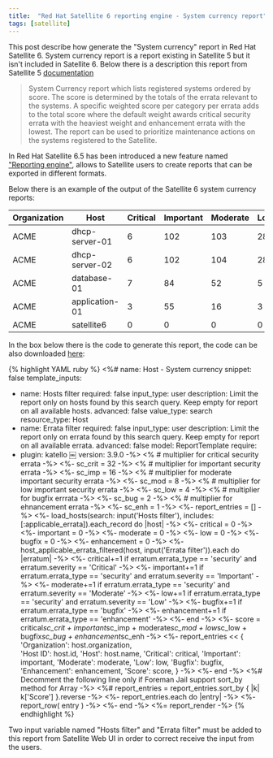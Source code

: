 ```yaml
---
title:  "Red Hat Satellite 6 reporting engine - System currency report"
tags: [satellite]
---
```


This post describe how generate the "System currency" report in Red Hat Satellite 6.
System currency report is a report existing in Satellite 5 but it isn't included in Satellite 6. Below there is a description this report from Satellite 5 [documentation](https://access.redhat.com/documentation/en-us/red_hat_satellite/5.6/html/getting_started_guide/sect-getting_started_guide-systems_management-managing_systems_with_satellite)

> System Currency report which lists registered systems ordered by score. The score is determined by the totals of the errata relevant to the systems. A specific weighted score per category per errata adds to the total score where the default weight awards critical security errata with the heaviest weight and enhancement errata with the lowest. The report can be used to prioritize maintenance actions on the systems registered to the Satellite.

In Red Hat Satellite 6.5 has been introduced a new feature named ["Reporting engine"](https://www.redhat.com/en/blog/getting-started-satellite-65-reporting-engine), allows to Satellite users to create reports that can be exported in different formats.

Below there is an example of the output of the Satellite 6 system currency reports:

Organization  | Host   | Critical  | Important   | Moderate   | Low   | Bugfix  | Enhancement  | Score  
--|---|---|---|---|---|---|---|--
ACME | dhcp-server-01 | 6  | 102  | 103  | 28  | 794  | 144  | 4492
ACME | dhcp-server-02 | 6  | 102  | 104  | 28  | 790  | 143  | 4491
ACME | database-01 |  7 | 84  | 52   | 5  | 296  | 41  | 2637
ACME |  application-01 | 3  | 55  | 16  | 3  | 114  | 19  | 1363
ACME | satellite6 | 0  | 0  | 0  | 0  | 0  | 0  |  0

In the box below there is the code to generate this report, the code can be also downloaded [here](https://github.com/giovannisciortino/community-templates/blob/31d197fe4154a526e281a8424ee5ccb438bc80af/report_templates/host_-_system_currency.erb):

{% highlight YAML ruby %}
<%#
name: Host - System currency
snippet: false
template_inputs:
- name: Hosts filter
  required: false
  input_type: user
  description: Limit the report only on hosts found by this search query. Keep empty
    for report on all available hosts.
  advanced: false
  value_type: search
  resource_type: Host
- name: Errata filter
  required: false
  input_type: user
  description: Limit the report only on errata found by this search query. Keep empty
    for report on all available errata.
  advanced: false
model: ReportTemplate
require:
- plugin: katello
￼ version: 3.9.0
-%>
<%  # multiplier for critical security errata -%>
<%- sc_crit = 32 -%>
<%  # multiplier for important security errata -%>
<%- sc_imp = 16 -%>
<%  # multiplier for moderate important security errata -%>
<%- sc_mod = 8 -%>
<%  # multiplier for low important security errata -%>
<%- sc_low = 4 -%>
<%  # multiplier for bugfix errrata -%>
<%- sc_bug = 2 -%>
<%  # multiplier for ehnancement errata -%>
<%- sc_enh = 1 -%>
<%- report_entries = [] -%>
<%- load_hosts(search: input('Hosts filter'), includes: [:applicable_errata]).each_record do |host| -%>
<%-   critical = 0 -%>
<%-   important = 0 -%>
<%-   moderate = 0 -%>
<%-   low = 0 -%>
<%-   bugfix = 0 -%>
<%-   enhancement = 0 -%>
<%-   host_applicable_errata_filtered(host, input('Errata filter')).each do |erratum| -%>
<%-   critical+=1 if erratum.errata_type == 'security' and erratum.severity == 'Critical' -%>
<%-   important+=1 if erratum.errata_type == 'security' and erratum.severity == 'Important' -%>
<%-   moderate+=1 if erratum.errata_type == 'security' and erratum.severity == 'Moderate' -%>
<%-   low+=1 if erratum.errata_type == 'security' and erratum.severity == 'Low' -%>
<%-   bugfix+=1 if erratum.errata_type == 'bugfix' -%>
<%-   enhancement+=1 if erratum.errata_type == 'enhancement' -%>
<%-   end -%>
<%-   score = critical*sc_crit + important*sc_imp + moderate*sc_mod + low*sc_low + bugfix*sc_bug + enhancement*sc_enh -%>
<%-   report_entries << {
          'Organization': host.organization,    
          'Host ID': host.id,
          'Host': host.name,
          'Critical': critical,
          'Important': important,
          'Moderate': moderate,
          'Low': low,
          'Bugfix': bugfix,
          'Enhancement': enhancement,
          'Score': score,
      } -%>
<%- end -%>
<%# Decomment the following line only if Foreman Jail support sort_by method for Array -%>
<%# report_entries = report_entries.sort_by { |k| k['Score'] }.reverse  -%>
<%- report_entries.each do |entry| -%>
<%-     report_row(
          entry
        ) -%>
<%- end -%>
<%= report_render -%>
{% endhighlight %}

Two input variable named "Hosts filter" and "Errata filter" must be added to this report from Satellite Web UI in order to correct receive the input from the users.
